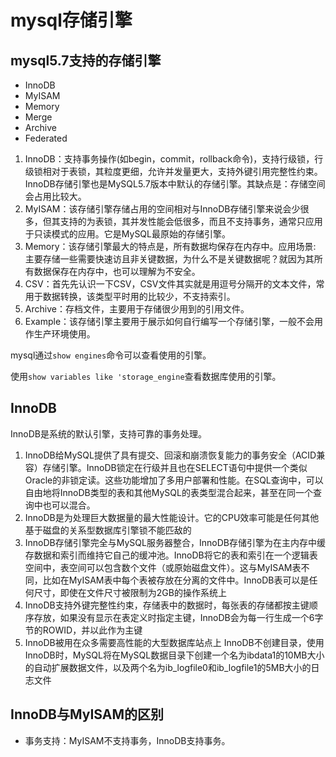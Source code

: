 # mysql存储引擎

## mysql5.7支持的存储引擎

- InnoDB
- MyISAM
- Memory
- Merge
- Archive
- Federated

1. InnoDB：支持事务操作(如begin，commit，rollback命令)，支持行级锁，行级锁相对于表锁，其粒度更细，允许并发量更大，支持外键引用完整性约束。InnoDB存储引擎也是MySQL5.7版本中默认的存储引擎。其缺点是：存储空间会占用比较大。
2. MyISAM：该存储引擎存储占用的空间相对与InnoDB存储引擎来说会少很多，但其支持的为表锁，其并发性能会低很多，而且不支持事务，通常只应用于只读模式的应用。它是MySQL最原始的存储引擎。
3. Memory：该存储引擎最大的特点是，所有数据均保存在内存中。应用场景: 主要存储一些需要快速访且非关键数据，为什么不是关键数据呢？就因为其所有数据保存在内存中，也可以理解为不安全。
4. CSV：首先先认识一下CSV，CSV文件其实就是用逗号分隔开的文本文件，常用于数据转换，该类型平时用的比较少，不支持索引。
5. Archive：存档文件，主要用于存储很少用到的引用文件。
6. Example：该存储引擎主要用于展示如何自行编写一个存储引擎，一般不会用作生产环境使用。

mysql通过`show engines`命令可以查看使用的引擎。

使用`show variables like 'storage_engine`查看数据库使用的引擎。

## InnoDB

InnoDB是系统的默认引擎，支持可靠的事务处理。

1. InnoDB给MySQL提供了具有提交、回滚和崩溃恢复能力的事务安全（ACID兼容）存储引擎。InnoDB锁定在行级并且也在SELECT语句中提供一个类似Oracle的非锁定读。这些功能增加了多用户部署和性能。在SQL查询中，可以自由地将InnoDB类型的表和其他MySQL的表类型混合起来，甚至在同一个查询中也可以混合。
2. InnoDB是为处理巨大数据量的最大性能设计。它的CPU效率可能是任何其他基于磁盘的关系型数据库引擎锁不能匹敌的
3. InnoDB存储引擎完全与MySQL服务器整合，InnoDB存储引擎为在主内存中缓存数据和索引而维持它自己的缓冲池。InnoDB将它的表和索引在一个逻辑表空间中，表空间可以包含数个文件（或原始磁盘文件）。这与MyISAM表不同，比如在MyISAM表中每个表被存放在分离的文件中。InnoDB表可以是任何尺寸，即使在文件尺寸被限制为2GB的操作系统上
4. InnoDB支持外键完整性约束，存储表中的数据时，每张表的存储都按主键顺序存放，如果没有显示在表定义时指定主键，InnoDB会为每一行生成一个6字节的ROWID，并以此作为主键
6. InnoDB被用在众多需要高性能的大型数据库站点上
InnoDB不创建目录，使用InnoDB时，MySQL将在MySQL数据目录下创建一个名为ibdata1的10MB大小的自动扩展数据文件，以及两个名为ib_logfile0和ib_logfile1的5MB大小的日志文件

## InnoDB与MyISAM的区别

- 事务支持：MyISAM不支持事务，InnoDB支持事务。